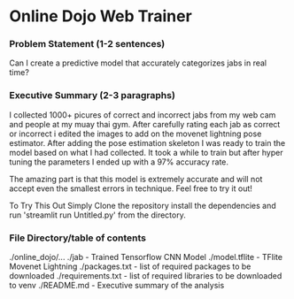 # Online Dojo Web Trainer

### Problem Statement (1-2 sentences)
Can I create a predictive model that accurately categorizes jabs in real time?
       
### Executive Summary (2-3 paragraphs)

I collected 1000+ picures of correct and incorrect jabs from my web cam and people at my muay thai gym. After carefully rating each jab as correct or incorrect i edited the images to add on the movenet lightning pose estimator. After adding the pose estimation skeleton I was ready to train the model based on what I had collected. It took a while to train but after hyper tuning the parameters I ended up with a 97% accuracy rate.

The amazing part is that this model is extremely accurate and will not accept even the smallest errors in technique. Feel free to try it out! 

To Try This Out Simply Clone the repository install the dependencies and run 'streamlit run Untitled.py' from the directory.

    
### File Directory/table of contents
./online_dojo/...
    ./jab - Trained Tensorflow CNN Model
    ./model.tflite - TFlite Movenet Lightning
    ./packages.txt - list of required packages to be downloaded
    ./requirements.txt - list of required libraries to be downloaded to venv
    ./README.md - Executive summary of the analysis
    


